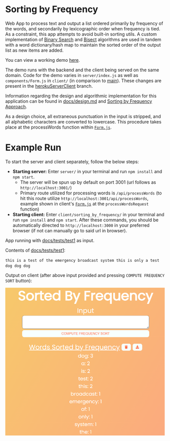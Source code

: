 # Sorting by Frequency
Web App to process text and output a list ordered primarily by frequency of the words, and secondarily by lexicographic order when frequency is tied. As a constraint, this app attempts to avoid built-in sorting utils. A custom implementation of [Binary Search](https://en.wikipedia.org/wiki/Binary_search_algorithm) and [Bisect](https://en.wikipedia.org/wiki/Bisection_(software_engineering)) algorithms are used in tandem with a word dictionary/hash map to maintain the sorted order of the output list as new items are added.

You can view a working demo [here](https://sorting-by-frequency.herokuapp.com/).

The demo runs with the backend and the client being served on the same domain. Code for the demo varies in `server/index.js` as well as `components/Form.js` in `client/` (in comparison to [main](https://github.com/andrew-d-gordon/sorting_by_frequency/tree/main)). These changes are present in the [herokuServerClient](https://github.com/andrew-d-gordon/sorting_by_frequency/tree/herokuServerClient) branch.

Information regarding the design and algorithmic implementation for this application can be found in [docs/design.md](docs/design.md) and [Sorting by Frequency Approach](docs/Sorting%20by%20Frequency%20Approach.pdf).

As a design choice, all extraneous punctuation in the input is stripped, and all alphabetic characters are converted to lowercase. This procedure takes place at the processWords function within [`Form.js`](client/sorting_by_frequency/src/components/Form.js).

# Example Run

To start the server and client separately, follow the below steps:
- **Starting server:** Enter `server/` in your terminal and run `npm install` and `npm start`.
  - The server will be spun up by default on port 3001 (url follows as `http://localhost:3001/`)
  - Primary route utilized for processing words is `/api/processWords` (to hit this route utilize `http://localhost:3001/api/processWords`, example shown in client's [`Form.js`](client/sorting_by_frequency/src/components/Form.js) at the `processWordsRequest` function)
- **Starting client:** Enter `client/sorting_by_frequency/` in your terminal and run `npm install` and `npm start`. After these commands, you should be automatically directed to `http://localhost:3000` in your preferred browser (if not can manually go to said url in browser).

App running with [docs/tests/test1](docs/tests/test1) as input.

Contents of [docs/tests/test1](docs/tests/test1): 

`this is a test of the emergency broadcast system this is only a test dog dog dog`

Output on client (after above input provided and pressing `COMPUTE FREQUENCY SORT` button):

![](docs/images/output_test_1.png)